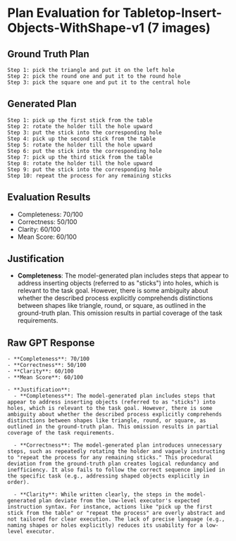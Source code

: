 # Plan Evaluation for Tabletop-Insert-Objects-WithShape-v1 (7 images)

## Ground Truth Plan
```
Step 1: pick the triangle and put it on the left hole
Step 2: pick the round one and put it to the round hole
Step 3: pick the square one and put it to the central hole
```

## Generated Plan
```
Step 1: pick up the first stick from the table
Step 2: rotate the holder till the hole upward
Step 3: put the stick into the corresponding hole
Step 4: pick up the second stick from the table
Step 5: rotate the holder till the hole upward
Step 6: put the stick into the corresponding hole
Step 7: pick up the third stick from the table
Step 8: rotate the holder till the hole upward
Step 9: put the stick into the corresponding hole
Step 10: repeat the process for any remaining sticks
```

## Evaluation Results
- Completeness: 70/100
- Correctness: 50/100
- Clarity: 60/100
- Mean Score: 60/100

## Justification
- **Completeness**: The model-generated plan includes steps that appear to address inserting objects (referred to as "sticks") into holes, which is relevant to the task goal. However, there is some ambiguity about whether the described process explicitly comprehends distinctions between shapes like triangle, round, or square, as outlined in the ground-truth plan. This omission results in partial coverage of the task requirements.

## Raw GPT Response
```
- **Completeness**: 70/100  
- **Correctness**: 50/100  
- **Clarity**: 60/100  
- **Mean Score**: 60/100  

- **Justification**:
  - **Completeness**: The model-generated plan includes steps that appear to address inserting objects (referred to as "sticks") into holes, which is relevant to the task goal. However, there is some ambiguity about whether the described process explicitly comprehends distinctions between shapes like triangle, round, or square, as outlined in the ground-truth plan. This omission results in partial coverage of the task requirements.  

  - **Correctness**: The model-generated plan introduces unnecessary steps, such as repeatedly rotating the holder and vaguely instructing to "repeat the process for any remaining sticks." This procedural deviation from the ground-truth plan creates logical redundancy and inefficiency. It also fails to follow the correct sequence implied in the specific task (e.g., addressing shaped objects explicitly in order).  

  - **Clarity**: While written clearly, the steps in the model-generated plan deviate from the low-level executor's expected instruction syntax. For instance, actions like "pick up the first stick from the table" or "repeat the process" are overly abstract and not tailored for clear execution. The lack of precise language (e.g., naming shapes or holes explicitly) reduces its usability for a low-level executor.  
```
